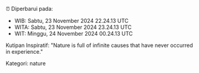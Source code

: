 ⏰ Diperbarui pada:
- WIB: Sabtu, 23 November 2024 22.24.13 UTC
- WITA: Sabtu, 23 November 2024 23.24.13 UTC
- WIT: Minggu, 24 November 2024 00.24.13 UTC

Kutipan Inspiratif:
"Nature is full of infinite causes that have never occurred in experience."


Kategori: nature


